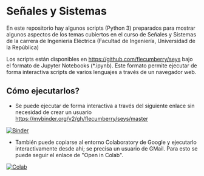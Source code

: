 # Señales y Sistemas

En este repositorio hay algunos scripts (Python 3) preparados para
mostrar algunos aspectos de los temas cubiertos en el curso de Señales
y Sistemas de la carrera de Ingeniería Eléctrica (Facultad de
Ingeniería, Universidad de la República)

Los scripts están disponibles en https://github.com/flecumberry/seys
bajo el formato de Jupyter Notebooks (*.ipynb). Este formato permite
ejecutar de forma interactiva scripts de varios lenguajes a través de
un navegador web.

## Cómo ejecutarlos?

* Se puede ejecutar de forma interactiva a través del siguiente enlace
sin necesidad de crear un usuario
https://mybinder.org/v2/gh/flecumberry/seys/master

[![Binder](https://mybinder.org/badge_logo.svg)](https://mybinder.org/v2/gh/flecumberry/seys/master)


* También puede copiarse al entorno Colaboratory de Google y ejecutarlo
interactivamente desde ahí; se precisa un usuario de GMail. Para esto
se puede seguir el enlace de "Open in Colab".

[![Colab](https://colab.research.google.com/assets/colab-badge.svg)](https://colab.research.google.com/github/flecumberry/seys/blob/master/seys_simulacion_sistema.ipynb)
